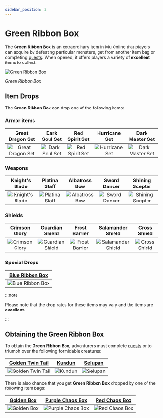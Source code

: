 ```yaml
---
sidebar_position: 3
---
```


# Green Ribbon Box

The **Green Ribbon Box** is an extraordinary item in Mu Online that players can acquire by defeating particular monsters, get from another item bag or completing [quests](/gameplay-systems/quest-system). When opened, it offers players a variety of **excellent** items to collect.

![Green Ribbon Box](/img/items/item-bags/box-of-green-ribbon.png)

_Green Ribbon Box_

## Item Drops

The **Green Ribbon Box** can drop one of the following items:

### Armor items

|                      Great Dragon Set                      |                    Dark Soul Set                     |                     Red Spirit Set                     |                    Hurricane Set                     |                     Dark Master Set                      |
| :--------------------------------------------------------: | :--------------------------------------------------: | :----------------------------------------------------: | :--------------------------------------------------: | :------------------------------------------------------: |
| ![Great Dragon Set](/img/items/armors/dk/great-dragon.png) | ![Dark Soul Set](/img/items/armors/dw/dark-soul.png) | ![Red Spirit Set](/img/items/armors/fe/red-spirit.png) | ![Hurricane Set](/img/items/armors/mg/hurricane.png) | ![Dark Master Set](/img/items/armors/dl/dark-master.png) |

### Weapons

|                    Knight's Blade                     |                     Platina Staff                     |                    Albatross Bow                    |                    Sword Dancer                     |                       Shining Scepter                       |
| :---------------------------------------------------: | :---------------------------------------------------: | :-------------------------------------------------: | :-------------------------------------------------: | :---------------------------------------------------------: |
| ![Knight's Blade](/img/items/swords/knight-blade.png) | ![Platina Staff](/img/items/staffs/platina-staff.png) | ![Albatross Bow](/img/items/bows/albatross-bow.png) | ![Sword Dancer](/img/items/swords/sword-dancer.png) | ![Shining Scepter](/img/items/scepters/shining-scepter.png) |

### Shields

|                     Crimson Glory                      |                      Guardian Shield                       |                     Frost Barrier                      |                       Salamander Shield                        |                     Cross Shield                     |
| :----------------------------------------------------: | :--------------------------------------------------------: | :----------------------------------------------------: | :------------------------------------------------------------: | :--------------------------------------------------: |
| ![Crimson Glory](/img/items/shields/crimson-glory.png) | ![Guardian Shield](/img/items/shields/guardian-shield.png) | ![Frost Barrier](/img/items/shields/frost-barrier.png) | ![Salamander Shield](/img/items/shields/salamander-shield.png) | ![Cross Shield](/img/items/shields/cross-shield.png) |

### Special Drops

|     [Blue Ribbon Box](/items/item-bags/exc/blue-ribbon-box)     |
| :-------------------------------------------------------------: |
| ![Blue Ribbon Box](/img/items/item-bags/box-of-blue-ribbon.png) |

:::note

Please note that the drop rates for these items may vary and the items are **excellent**.

:::

## Obtaining the Green Ribbon Box

To obtain the **Green Ribbon Box**, adventurers must complete [quests](/gameplay-systems/quest-system) or to triumph over the following formidable creatures:

|  [Golden Twin Tail](/special-monsters/invasions/golden-great-dragon)   | [Kundun](/special-monsters/bosses/kundun)  |     [Selupan](/special-monsters/bosses/selupan)      |
| :--------------------------------------------------------------------: | :----------------------------------------: | :--------------------------------------------------: |
| ![Golden Twin Tail](/img/monsters/special/golden/golden-twin-tail.jpg) | ![Kundun](/img/monsters/kalima/kundun.jpg) | ![Selupan](/img/monsters/special/bosses/selupan.jpg) |

There is also chance that you get **Green Ribbon Box** dropped by one of the following item bags:

|   [Golden Box](/items/item-bags/misc/golden-box)   |   [Purple Chaos Box](/items/item-bags/misc/purple-chaos-box)   |   [Red Chaos Box](/items/item-bags/exc/red-chaos-box)    |
| :------------------------------------------------: | :------------------------------------------------------------: | :------------------------------------------------------: |
| ![Golden Box](/img/items/item-bags/golden-box.png) | ![Purple Chaos Box](/img/items/item-bags/purple-chaos-box.png) | ![Red Chaos Box](/img/items/item-bags/red-chaos-box.png) |
